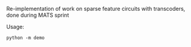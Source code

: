 Re-implementation of work on sparse feature circuits with transcoders, done during MATS sprint

Usage: 
```
python -m demo
```